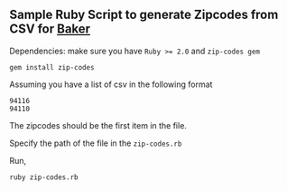 Sample Ruby Script to generate Zipcodes from CSV for [Baker](http://www.trybaker.com)
---

Dependencies: make sure you have ``Ruby >= 2.0`` and ``zip-codes gem``

	gem install zip-codes
	
Assuming you have a list of csv in the following format

	94116
	94110

The zipcodes should be the first item in the file.

Specify the path of the file in the ``zip-codes.rb``

Run,
	
	ruby zip-codes.rb